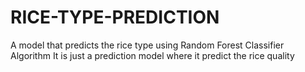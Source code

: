 # RICE-TYPE-PREDICTION
A model that predicts the rice type using Random Forest Classifier Algorithm
It is just a prediction model where it predict the rice quality 
